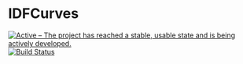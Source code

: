 # IDFCurves

[![Active – The project has reached a stable, usable state and is being actively developed.](https://www.repostatus.org/badges/latest/active.svg)](https://www.repostatus.org/#active)
[![Build Status](https://github.com/JuliaExtremes/IDFCurves.jl/actions/workflows/CI.yml/badge.svg?branch=main)](https://github.com/JuliaExtremes/IDFCurves.jl/actions/workflows/CI.yml?query=branch%3Amain)

